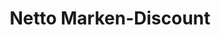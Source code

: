 ---
title: "Netto Marken-Discount"
url: /sankt-michaelisdonn/netto-marken-discount/
shop: Supermarkt
---